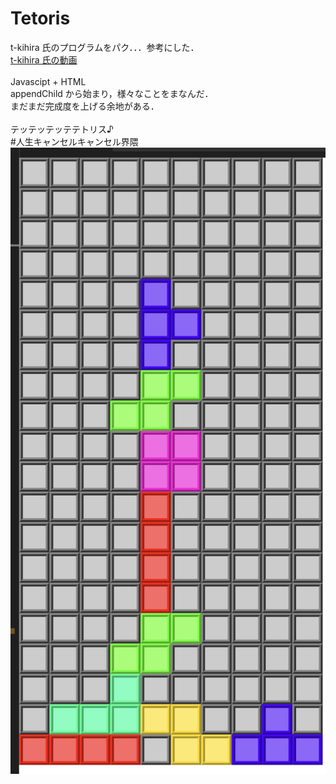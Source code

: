 # Tetoris
t-kihira 氏のプログラムをパク．．．参考にした．<br>
[t-kihira 氏の動画](https://www.youtube.com/watch?v=-tc-Pog0zXs&ab_channel=%E3%83%8B%E3%82%B3%E3%83%8B%E3%82%B3%E3%83%97%E3%83%AD%E3%82%B0%E3%83%A9%E3%83%9F%E3%83%B3%E3%82%B0) <br><br>
Javascipt + HTML <br>
appendChild から始まり，様々なことをまなんだ． <br>
まだまだ完成度を上げる余地がある．<br><br>
テッテッテッテテトリス♪ <br>
#人生キャンセルキャンセル界隈 <br>
![tetoris](tetoris.png)
